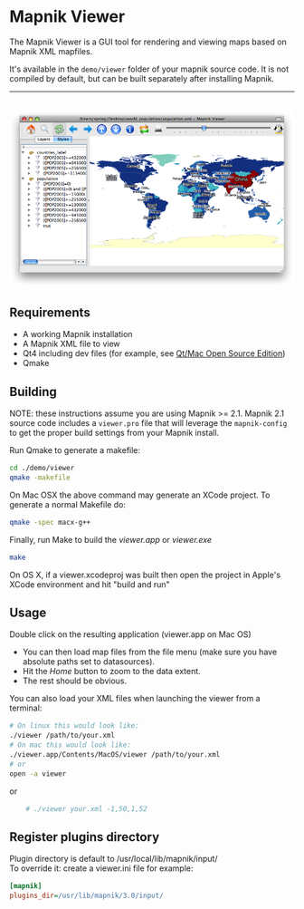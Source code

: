 # Mapnik Viewer

The Mapnik Viewer is a GUI tool for rendering and viewing maps based on Mapnik XML mapfiles.

It's available in the `demo/viewer` folder of your mapnik source code. It is not compiled by default, but can be built separately after installing Mapnik.

----
![](images/mapnik_viewer.png)
----

## Requirements

 * A working Mapnik installation
 * A Mapnik XML file to view
 * Qt4 including dev files (for example, see [Qt/Mac Open Source Edition](http://trolltech.com/developer/downloads/qt/mac))
 * Qmake

## Building

NOTE: these instructions assume you are using Mapnik >= 2.1. Mapnik 2.1 source code includes a `viewer.pro` file that will leverage the `mapnik-config` to get the proper build settings from your Mapnik install.

Run Qmake to generate a makefile:

```sh
cd ./demo/viewer
qmake -makefile
```

On Mac OSX the above command may generate an XCode project. To generate a normal Makefile do:

```sh
qmake -spec macx-g++
```

Finally, run Make to build the *viewer.app* or *viewer.exe*

```sh
make
```

On OS X, if a viewer.xcodeproj was built then open the project in Apple's XCode environment and hit "build and run"

## Usage

Double click on the resulting application (viewer.app on Mac OS)

 * You can then load map files from the file menu (make sure you have absolute paths set to datasources).
 * Hit the *Home* button to zoom to the data extent.
 * The rest should be obvious.

You can also load your XML files when launching the viewer from a terminal:

```sh
# On linux this would look like:
./viewer /path/to/your.xml
# On mac this would look like:
./viewer.app/Contents/MacOS/viewer /path/to/your.xml
# or
open -a viewer
```

or

```sh
    # ./viewer your.xml -1,50,1,52
```

## Register plugins directory
Plugin directory is default to /usr/local/lib/mapnik/input/  
To override it: create a viewer.ini file for example:

```ini
[mapnik]
plugins_dir=/usr/lib/mapnik/3.0/input/ 
```
